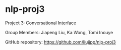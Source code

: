 # nlp-proj3
Project 3: Conversational Interface

Group Members: Jiapeng Liu, Ka Wong, Tomi Inouye

GitHub repository: https://github.com/liujjpp/nlp-proj3